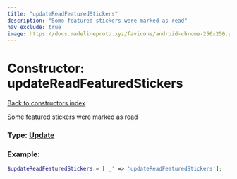 ```yaml
---
title: "updateReadFeaturedStickers"
description: "Some featured stickers were marked as read"
nav_exclude: true
image: https://docs.madelineproto.xyz/favicons/android-chrome-256x256.png
---
```

# Constructor: updateReadFeaturedStickers  
[Back to constructors index](/API_docs/constructors/index.html)



Some featured stickers were marked as read




### Type: [Update](/API_docs/types/Update.html)


### Example:

```php
$updateReadFeaturedStickers = ['_' => 'updateReadFeaturedStickers'];
```  
